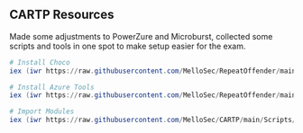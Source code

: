 ## CARTP Resources
Made some adjustments to PowerZure and Microburst, collected some scripts and tools in one spot to make setup easier for the exam. 

```powershell
# Install Choco
iex (iwr https://raw.githubusercontent.com/MelloSec/RepeatOffender/main/Choco.ps1 -UseBasicParsing)

# Install Azure Tools
iex (iwr https://raw.githubusercontent.com/MelloSec/RepeatOffender/main/Azure.ps1 -UseBasicParsing)

# Import Modules
iex (iwr https://raw.githubusercontent.com/MelloSec/CARTP/main/Scripts/Import-Modules.ps1 -UseBasicParsing)
```
